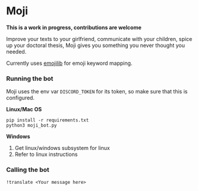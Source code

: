 # Moji

**This is a work in progress, contributions are welcome**

Improve your texts to your girlfriend, communicate with your children, spice up your doctoral thesis, Moji gives you something you never thought you needed.

Currently uses [emojilib](https://github.com/muan/emojilib) for emoji keyword mapping.

### Running the bot

Moji uses the env var `DISCORD_TOKEN` for its token, so make sure that this is configured.

**Linux/Mac OS**

```
pip install -r requirements.txt
python3 moji_bot.py
```

**Windows**
1. Get linux/windows subsystem for linux
2. Refer to linux instructions

### Calling the bot

```
!translate <Your message here>
```
